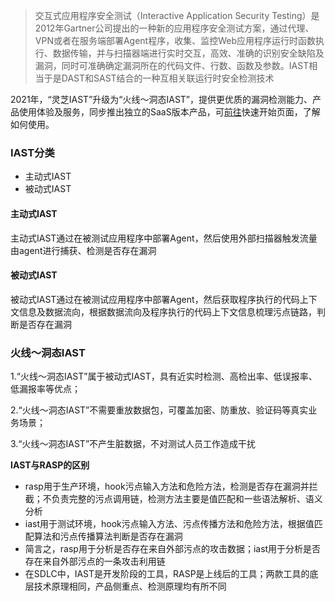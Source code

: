 > 交互式应用程序安全测试（Interactive Application Security Testing）是2012年Gartner公司提出的一种新的应用程序安全测试方案，通过代理、VPN或者在服务端部署Agent程序，收集、监控Web应用程序运行时函数执行、数据传输，并与扫描器端进行实时交互，高效、准确的识别安全缺陷及漏洞，同时可准确确定漏洞所在的代码文件、行数、函数及参数。IAST相当于是DAST和SAST结合的一种互相关联运行时安全检测技术

2021年，“灵芝IAST”升级为“火线～洞态IAST”，提供更优质的漏洞检测能力、产品使用体验及服务，同步推出独立的SaaS版本产品，可[前往](/doc/tutorial/quickstart)快速开始页面，了解如何使用。

### IAST分类
- 主动式IAST
- 被动式IAST

#### 主动式IAST
主动式IAST通过在被测试应用程序中部署Agent，然后使用外部扫描器触发流量由agent进行捕获、检测是否存在漏洞

#### 被动式IAST
被动式IAST通过在被测试应用程序中部署Agent，然后获取程序执行的代码上下文信息及数据流向，根据数据流向及程序执行的代码上下文信息梳理污点链路，判断是否存在漏洞


### 火线～洞态IAST
1.“火线～洞态IAST”属于被动式IAST，具有近实时检测、高检出率、低误报率、低漏报率等优点；

2.“火线～洞态IAST”不需要重放数据包，可覆盖加密、防重放、验证码等真实业务场景；

3.“火线～洞态IAST”不产生脏数据，不对测试人员工作造成干扰

**IAST与RASP的区别**
- rasp用于生产环境，hook污点输入方法和危险方法，检测是否存在漏洞并拦截；不负责完整的污点调用链，检测方法主要是值匹配和一些语法解析、语义分析
- iast用于测试环境，hook污点输入方法、污点传播方法和危险方法，根据值匹配算法和污点传播算法判断是否存在漏洞
- 简言之，rasp用于分析是否存在来自外部污点的攻击数据；iast用于分析是否存在来自外部污点的一条攻击利用链
- 在SDLC中，IAST是开发阶段的工具，RASP是上线后的工具；两款工具的底层技术原理相同，产品侧重点、检测原理均有所不同
